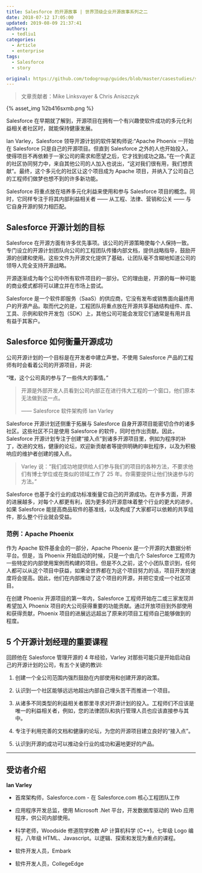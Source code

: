 ```yaml
---
title: Salesforce 的开源故事 | 世界顶级企业开源故事系列之二
date: 2018-07-12 17:05:00
updated: 2019-08-09 21:37:41
authors:
  - tedliu1
categories:
  - Article
  - enterprise
tags:
  - Salesforce
  - story

original: https://github.com/todogroup/guides/blob/master/casestudies/salesforce.md
---
```


> 文章贡献者：Mike Linksvayer & Chris Aniszczyk

{% asset_img 1i2b416sxmb.png %}

Salesforce 在早期就了解到，开源项目在拥有一个有兴趣使软件成功的多元化利益相关者社区时，就能保持健康发展。

Ian Varley，Salesforce 领导开源计划的软件架构师说:“Apache Phoenix 一开始在 Salesforce 只是自己的开源项目。但直到 Salesforce 之外的人也开始投入，使得项目不再依赖于一家公司的需求和愿望之后，它才找到成功之路。”在一个真正的社区协同努力中，来自其他公司的人加入也说出，“这对我们很有用，我们想贡献”。最终，这个多元化的社区让这个项目成为 Apache 项目，并纳入了公司自己的工程师们做梦也想不到的许多新功能。

Salesforce 将重点放在培养多元化利益来使用和参与 Salesforce 项目的概念。同时，它同样专注于将其内部利益相关者 —— 从工程、法律、营销和公关 —— 与它自身开源的努力相匹配。

## Salesforce 开源计划的目标

Salesforce 在开源方面有许多优先事项。该公司的开源策略使每个人保持一致。专门设立的开源计划团队向公司的工程团队传播内部文档，提供战略指导，鼓励开源的创建和使用。这些文件为开源文化提供了基础，让团队毫不含糊地知道公司的领导人完全支持开源战略。

开源逐渐成为每个公司中所有软件项目的一部分。它的理由是，开源的每一种可能的商业模式都将可以建立并在市场上尝试。

Salesforce 是一个软件即服务（SaaS）的供应商，它没有发布或销售面向最终用户的开源产品。取而代之的是，工程团队将重点放在开源共享基础结构组件、库、工具、示例和软件开发包（SDK）上，其他公司可能会发现它们通常是有用并且有益于其客户。

## Salesforce 如何衡量开源成功

公司开源计划的一个目标是在开发者中建立声誉。不使用 Salesforce 产品的工程师有时会看着公司的开源项目，并说:

“嘿，这个公司真的参与了一些伟大的事情。”

> 开源是外部开发人员看到公司内部正在进行伟大工程的一个窗口，他们原本无法做到这一点。
>
> —— Salesforce 软件架构师 Ian Varley

Salesforce 开源计划还侧重于拓展与 Salesforce 自身开源项目能密切合作的诸多社区。这些社区不只是使用 Salesforce 的软件，同时也作出贡献。因此，Salesforce 开源计划专注于创建“接入点”到诸多开源项目里，例如为程序的补丁，改进的文档，健康的论坛，欢迎新贡献者等提供明确的审批程序，以及为积极响应的维护者创建的接入点。

> Varley 说：“我们成功地提供给人们参与我们的项目的各种方法，不要求他们有博士学位或在类似的领域工作了 25 年。你需要提供让他们快速参与的方法。”

Salesforce 也基于全行业的成功标准衡量它自己的开源成功。在许多方面，开源的进展越多，对每个人都更有利，因为更多的开源意味着整个行业的更大的进步。如果 Salesforce 能提高商品软件的基准线，以及构成了大家都可以依赖的共享组件，那么整个行业就会受益。

### 范例：Apache Phoenix

作为 Apache 软件基金会的一部分，Apache Phoenix 是一个开源的大数据分析平台。但是，当 Phoenix 开始启动的时候，只是一个由几个 Salesforce 工程师为一些特定的内部使用案例而构建的项目。但是不久之前，这个小团队意识到，任何人都可以从这个项目中获益，如果全世界都在为这个项目努力的话，项目开发的速度将会提高。因此，他们在内部推动了这个项目的开源，并把它变成一个社区项目。

在创建 Phoenix 开源项目的第一年内，Salesforce 工程师开始在二或三家发现并希望加入 Phoenix 项目的大公司获得重要的功能贡献。通过开放项目到外部使用和获得贡献，Phoenix 项目的进展远远超出了原来的项目工程师自己能够做到的程度。

## 5 个开源计划经理的重要课程

回顾他在 Salesforce 管理开源的 4 年经验，Varley 对那些可能只是开始启动自己的开源计划的公司，有五个关键的教训:

1. 创建一个全公司范围内强烈鼓励在内部使用和创建开源的政策。

2. 认识到一个社区能够远远地超出内部自己埋头苦干而推进一个项目。

3. 从诸多不同类型的利益相关者那里寻求对开源计划的投入。工程师们不应该是唯一的利益相关者，例如，您的法律团队和执行管理人员也应该直接参与其中。

4. 专注于利用完善的文档和健康的论坛，为您的开源项目建立良好的“接入点”。

5. 认识到开源的成功可以推动全行业的成功和遍地更好的产品。

---

## 受访者介绍

**Ian Varley**

- 首席架构师，Salesforce.com - 在 Salesforce.com 核心工程团队工作

- 应用程序开发总监，使用 Microsoft .Net 平台，开发数据库驱动的 Web 应用程序，供公司内部使用。

- 科学老师，Woodside 修道院学校教 AP 计算机科学 (C++)，七年级 Logo 编程，八年级 HTML、Javascript。以逻辑、探索和发现为重点的课程。

- 软件开发人员，Embark

- 软件开发人员，CollegeEdge
